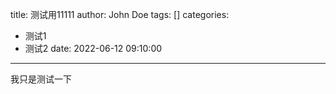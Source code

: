 title: 测试用11111
author: John Doe
tags: []
categories:
  - 测试1
  - 测试2
date: 2022-06-12 09:10:00
---
我只是测试一下
